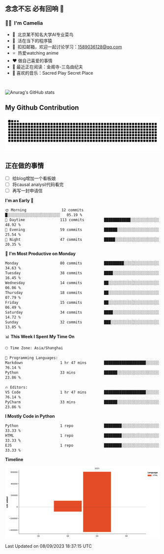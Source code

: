 ## 念念不忘 必有回响  👋
### 👨‍🔧&nbsp;&nbsp;I'm Camelia
- 🏢&nbsp;&nbsp;北京某不知名大学AI专业菜鸟
- 🦍&nbsp;&nbsp;活在当下的程序猿
- 💬&nbsp;&nbsp;扣扣邮箱，欢迎一起讨论学习：1589036128@qq.com
- ⭐️&nbsp;&nbsp;热爱watching anime
- ❤️ 做自己喜爱的事情
- 📖 最近正在阅读：金阁寺-三岛由纪夫
- 🎵 喜欢的音乐：Sacred Play Secret Place

<br>

![Anurag's GitHub stats](https://github-readme-stats.vercel.app/api?username=abinzzz&count_private=true&show_icons=true&theme=tokyonight)


## My Github Contribution
![](https://github.com/abinzzz/abinzzz/blob/output/github-contribution-grid-snake.svg)

## 正在做的事情
- [ ] 给blog增加一个看板娘
- [ ] 将causal analysil代码看完
- [ ] 再写一封申请信
<!--START_SECTION:waka-->
**I'm an Early 🐤** 

```text
🌞 Morning                12 commits          █░░░░░░░░░░░░░░░░░░░░░░░░   05.19 % 
🌆 Daytime                113 commits         ████████████░░░░░░░░░░░░░   48.92 % 
🌃 Evening                59 commits          ██████░░░░░░░░░░░░░░░░░░░   25.54 % 
🌙 Night                  47 commits          █████░░░░░░░░░░░░░░░░░░░░   20.35 % 
```
📅 **I'm Most Productive on Monday** 

```text
Monday                   80 commits          █████████░░░░░░░░░░░░░░░░   34.63 % 
Tuesday                  38 commits          ████░░░░░░░░░░░░░░░░░░░░░   16.45 % 
Wednesday                14 commits          ██░░░░░░░░░░░░░░░░░░░░░░░   06.06 % 
Thursday                 18 commits          ██░░░░░░░░░░░░░░░░░░░░░░░   07.79 % 
Friday                   15 commits          ██░░░░░░░░░░░░░░░░░░░░░░░   06.49 % 
Saturday                 34 commits          ████░░░░░░░░░░░░░░░░░░░░░   14.72 % 
Sunday                   32 commits          ███░░░░░░░░░░░░░░░░░░░░░░   13.85 % 
```


📊 **This Week I Spent My Time On** 

```text
🕑︎ Time Zone: Asia/Shanghai

💬 Programming Languages: 
Markdown                 1 hr 47 mins        ███████████████████░░░░░░   76.14 % 
Python                   33 mins             ██████░░░░░░░░░░░░░░░░░░░   23.86 % 

🔥 Editors: 
VS Code                  1 hr 47 mins        ███████████████████░░░░░░   76.14 % 
PyCharm                  33 mins             ██████░░░░░░░░░░░░░░░░░░░   23.86 % 
```

**I Mostly Code in Python** 

```text
Python                   1 repo              ████████░░░░░░░░░░░░░░░░░   33.33 % 
HTML                     1 repo              ████████░░░░░░░░░░░░░░░░░   33.33 % 
EJS                      1 repo              ████████░░░░░░░░░░░░░░░░░   33.33 % 
```



**Timeline**

![Lines of Code chart](https://raw.githubusercontent.com/abinzzz/abinzzz/main/assets/bar_graph.png)


 Last Updated on 08/09/2023 18:37:15 UTC
<!--END_SECTION:waka-->


